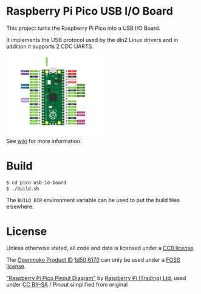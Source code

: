 # Raspberry Pi Pico USB I/O Board

This project turns the Raspberry Pi Pico into a USB I/O Board.

It implements the USB protocol used by the dln2 Linux drivers and in addition it supports 2 CDC UARTS.

<img src="./pinout.svg" width="50%">

See [wiki](https://github.com/notro/pico-usb-io-board/wiki) for more information.


# Build
```
$ cd pico-usb-io-board
$ ./build.sh

```

The ```BUILD_DIR``` environment variable can be used to put the build files elsewhere.


# License

Unless otherwise stated, all code and data is licensed under a [CC0 license](https://creativecommons.org/publicdomain/zero/1.0/).

The [Openmoko Product ID](https://github.com/openmoko/openmoko-usb-oui) [1d50:6170](https://github.com/openmoko/openmoko-usb-oui/pull/35) can only be used under a [FOSS license](https://github.com/openmoko/openmoko-usb-oui#conditions).

["Raspberry Pi Pico Pinout Diagram"](https://www.raspberrypi.com/documentation/microcontrollers/images/Pico-R3-SDK11-Pinout.svg) by [Raspberry Pi (Trading) Ltd](https://www.raspberrypi.com/), used under [CC BY-SA](https://creativecommons.org/licenses/by-sa/4.0/) / Pinout simplified from original
